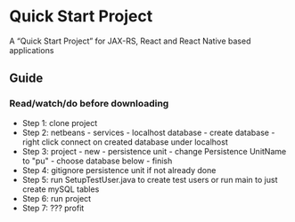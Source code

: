# Quick Start Project

A “Quick Start Project” for JAX-RS, React and React Native based applications

## Guide

### Read/watch/do before downloading

- Step 1: clone project
- Step 2: netbeans - services - localhost database - create database - right click connect on created database under localhost
- Step 3: project - new - persistence unit - change Persistence UnitName to "pu" - choose database below - finish
- Step 4: gitignore persistence unit if not already done
- Step 5: run SetupTestUser.java to create test users or run main to just create mySQL tables
- Step 6: run project
- Step 7: ??? profit
